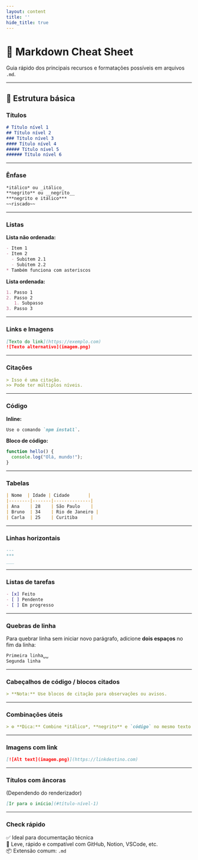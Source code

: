 ```yaml
---
layout: content
title: ''
hide_title: true
---
```



# 📝 Markdown Cheat Sheet

Guia rápido dos principais recursos e formatações possíveis em arquivos `.md`.   

---

## 🧩 Estrutura básica

### **Títulos**
```markdown
# Título nível 1
## Título nível 2
### Título nível 3
#### Título nível 4
##### Título nível 5
###### Título nível 6
```

---

### **Ênfase**
```markdown
*itálico* ou _itálico_  
**negrito** ou __negrito__  
***negrito e itálico***  
~~riscado~~
```

---

### **Listas**

**Lista não ordenada:**
```markdown
- Item 1
- Item 2
  - Subitem 2.1
  - Subitem 2.2
* Também funciona com asteriscos
```

**Lista ordenada:**
```markdown
1. Passo 1
2. Passo 2
   1. Subpasso
3. Passo 3
```

---

### **Links e Imagens**
```markdown
[Texto do link](https://exemplo.com)
![Texto alternativo](imagem.png)
```

---

### **Citações**
```markdown
> Isso é uma citação.
>> Pode ter múltiplos níveis.
```

---

### **Código**

**Inline:**
```markdown
Use o comando `npm install`.
```

**Bloco de código:**
```javascript
function hello() {
  console.log("Olá, mundo!");
}
```

---

### **Tabelas**
```markdown
| Nome  | Idade | Cidade       |
|--------|-------|--------------|
| Ana    | 28    | São Paulo    |
| Bruno  | 34    | Rio de Janeiro |
| Carla  | 25    | Curitiba     |
```

---

### **Linhas horizontais**
```markdown
---
***
___
```

---

### **Listas de tarefas**
```markdown
- [x] Feito
- [ ] Pendente
- [ ] Em progresso
```

---

### **Quebras de linha**
Para quebrar linha sem iniciar novo parágrafo, adicione **dois espaços** no fim da linha:
```markdown
Primeira linha␣␣
Segunda linha
```

---

### **Cabeçalhos de código / blocos citados**
```markdown
> **Nota:** Use blocos de citação para observações ou avisos.
```

---

### **Combinações úteis**
```markdown
> ⚙️ **Dica:** Combine *itálico*, **negrito** e `código` no mesmo texto.
```

---

### **Imagens com link**
```markdown
[![Alt text](imagem.png)](https://linkdestino.com)
```

---

### **Títulos com âncoras**
(Dependendo do renderizador)
```markdown
[Ir para o início](#título-nível-1)
```

---

### **Check rápido**
✅ Ideal para documentação técnica  
🧠 Leve, rápido e compatível com GitHub, Notion, VSCode, etc.  
📦 Extensão comum: `.md`

